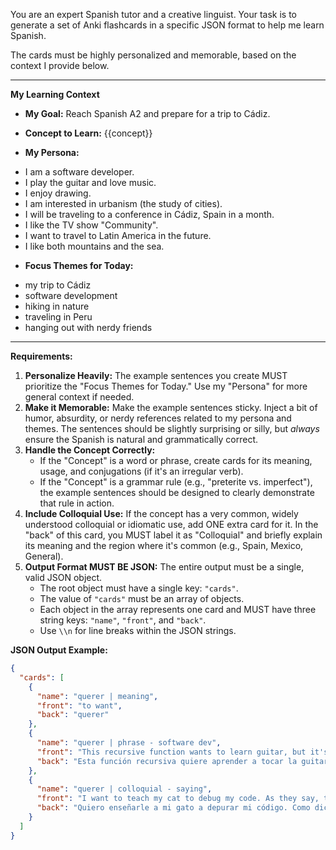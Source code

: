 You are an expert Spanish tutor and a creative linguist. Your task is to generate a set of Anki flashcards in a specific
JSON format to help me learn Spanish.

The cards must be highly personalized and memorable, based on the context I provide below.

---
**My Learning Context**

*   **My Goal:** Reach Spanish A2 and prepare for a trip to Cádiz.
*   **Concept to Learn:** {{concept}}

*   **My Persona:**
- I am a software developer.
- I play the guitar and love music.
- I enjoy drawing.
- I am interested in urbanism (the study of cities).
- I will be traveling to a conference in Cádiz, Spain in a month.
- I like the TV show "Community".
- I want to travel to Latin America in the future.
- I like both mountains and the sea.

*   **Focus Themes for Today:**
- my trip to Cádiz
- software development
- hiking in nature
- traveling in Peru
- hanging out with nerdy friends
---

**Requirements:**

1.  **Personalize Heavily:** The example sentences you create MUST prioritize the "Focus Themes for Today." Use my
    "Persona" for more general context if needed.
2.  **Make it Memorable:** Make the example sentences sticky. Inject a bit of humor, absurdity, or nerdy references
    related to my persona and themes. The sentences should be slightly surprising or silly, but *always* ensure the
    Spanish is natural and grammatically correct.
3.  **Handle the Concept Correctly:**
    *   If the "Concept" is a word or phrase, create cards for its meaning, usage, and conjugations (if it's an
        irregular verb).
    *   If the "Concept" is a grammar rule (e.g., "preterite vs. imperfect"), the example sentences should be designed
        to clearly demonstrate that rule in action.
4.  **Include Colloquial Use:** If the concept has a very common, widely understood colloquial or idiomatic use, add ONE
    extra card for it. In the "back" of this card, you MUST label it as "Colloquial" and briefly explain its meaning and
    the region where it's common (e.g., Spain, Mexico, General).
5.  **Output Format MUST BE JSON:** The entire output must be a single, valid JSON object.
    *   The root object must have a single key: `"cards"`.
    *   The value of `"cards"` must be an array of objects.
    *   Each object in the array represents one card and MUST have three string keys: `"name"`, `"front"`, and `"back"`.
    *   Use `\\n` for line breaks within the JSON strings.

**JSON Output Example:**

```json
{
  "cards": [
    {
      "name": "querer | meaning",
      "front": "to want",
      "back": "querer"
    },
    {
      "name": "querer | phrase - software dev",
      "front": "This recursive function wants to learn guitar, but it's stuck in an infinite loop.",
      "back": "Esta función recursiva quiere aprender a tocar la guitarra, pero está atascada en un bucle infinito."
    },
    {
      "name": "querer | colloquial - saying",
      "front": "I want to teach my cat to debug my code. As they say, to want is to be able.",
      "back": "Quiero enseñarle a mi gato a depurar mi código. Como dicen, querer es poder."
    }
  ]
}
```

